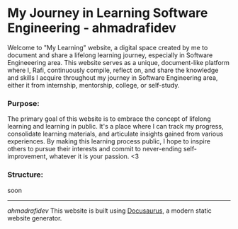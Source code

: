 # My Journey in Learning Software Engineering - ahmadrafidev

Welcome to "My Learning" website, a digital space created by me to document and share a lifelong learning journey, especially in Software Engineeering area. This website serves as a unique, document-like platform where I, Rafi, continuously compile, reflect on, and share the knowledge and skills I acquire throughout my journey in Software Engineering area, either it from internship, mentorship, college, or self-study.

### **Purpose:**
The primary goal of this website is to embrace the concept of lifelong learning and learning in public. It's a place where I can track my progress, consolidate learning materials, and articulate insights gained from various experiences. By making this learning process public, I hope to inspire others to pursue their interests and commit to never-ending self-improvement, whatever it is your passion. <3

### **Structure:**
soon


---

*ahmadrafidev*
This website is built using [Docusaurus](https://docusaurus.io/), a modern static website generator.